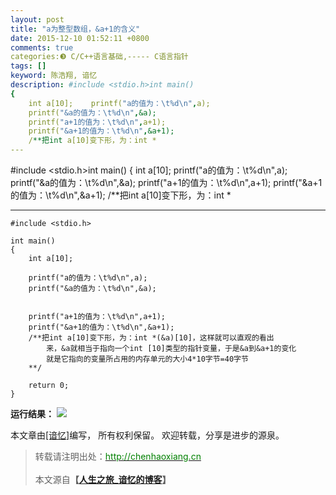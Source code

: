 ```yaml
---
layout: post
title: "a为整型数组，&a+1的含义"
date: 2015-12-10 01:52:11 +0800
comments: true
categories:❸ C/C++语言基础,----- C语言指针
tags: []
keyword: 陈浩翔, 谙忆
description: #include <stdio.h>int main()
{
    int a[10];    printf("a的值为：\t%d\n",a);
    printf("&a的值为：\t%d\n",&a);
    printf("a+1的值为：\t%d\n",a+1);
    printf("&a+1的值为：\t%d\n",&a+1);
    /**把int a[10]变下形，为：int * 
---
```



#include <stdio.h>int main()
{
    int a[10];    printf("a的值为：\t%d\n",a);
    printf("&a的值为：\t%d\n",&a);
    printf("a+1的值为：\t%d\n",a+1);
    printf("&a+1的值为：\t%d\n",&a+1);
    /**把int a[10]变下形，为：int *
<!-- more -->
----------



```
#include <stdio.h>

int main()
{
    int a[10];

    printf("a的值为：\t%d\n",a);
    printf("&a的值为：\t%d\n",&a);


    printf("a+1的值为：\t%d\n",a+1);
    printf("&a+1的值为：\t%d\n",&a+1);
    /**把int a[10]变下形，为：int *(&a)[10]，这样就可以直观的看出
        来，&a就相当于指向一个int [10]类型的指针变量，于是&a到&a+1的变化
        就是它指向的变量所占用的内存单元的大小4*10字节=40字节
    **/

    return 0;
}

```
**运行结果：**
![](http://img.blog.csdn.net/20151210135124157)

本文章由<a href="http://chenhaoxiang.cn/">[谙忆]</a>编写， 所有权利保留。 
欢迎转载，分享是进步的源泉。
<blockquote cite='陈浩翔'>
<p background-color='#D3D3D3'>转载请注明出处：<a href='http://chenhaoxiang.cn'><font color="green">http://chenhaoxiang.cn</font></a><br><br>
本文源自<strong>【<a href='http://chenhaoxiang.cn' target='_blank'>人生之旅_谙忆的博客</a>】</strong></p>
</blockquote>
